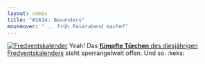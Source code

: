 ```yaml
---
layout: comic
title: "#2634: Besonders"
mouseover: "... früh Feierabend mache?"
---
```


<a href="http://www.fonflatter.de/der-fetzige-fredventskalender-2012" title="Der fetzige Fredventskalender"><img src="http://www.fonflatter.de/adv12/fredventskalender_banner.png" alt="Fredventskalender" /></a>
Yeah! Das <a href="http://www.fonflatter.de/2012/12/05/das-5-turchen-2/"><strong>fümpfte Türchen</strong> des diesjährigen Fredventskalenders</a> steht sperrangelweit offen.
Und so.
:keks:
